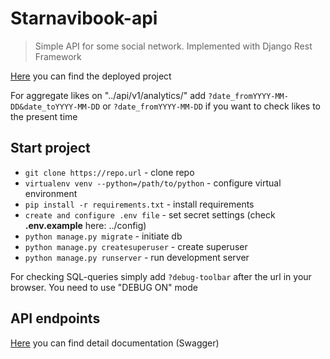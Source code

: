 # Starnavibook-api

> Simple API for some social network. Implemented with Django Rest Framework

[Here](https://starnavibook-api.herokuapp.com) you can find the deployed project

For aggregate likes on "../api/v1/analytics/" add `?date_fromYYYY-MM-DD&date_toYYYY-MM-DD` 
or `?date_fromYYYY-MM-DD` if you want to check likes to the present time

## Start project
* `git clone https://repo.url` - clone repo
* `virtualenv venv --python=/path/to/python` - configure virtual environment
* `pip install -r requirements.txt` - install requirements
* `create and configure .env file` - set secret settings (check **.env.example** here: ../config)
* `python manage.py migrate` - initiate db
* `python manage.py createsuperuser` - create superuser
* `python manage.py runserver` - run development server

For checking SQL-queries simply add `?debug-toolbar` after the url in your browser. You need to use "DEBUG ON" mode

## API endpoints

[Here](https://starnavibook-api.herokuapp.com/swagger/) you can find detail documentation (Swagger)